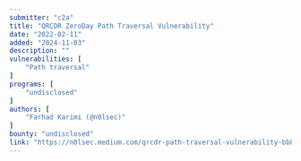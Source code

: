 ```yaml
---
submitter: "c2a"
title: "QRCDR ZeroDay Path Traversal Vulnerability"
date: "2022-02-11"
added: "2024-11-03"
description: ""
vulnerabilities: [
    "Path traversal"
]
programs: [
    "undisclosed"
]
authors: [
    "Farhad Karimi (@n0lsec)"
]
bounty: "undisclosed"
link: "https://n0lsec.medium.com/qrcdr-path-traversal-vulnerability-bb89acc0c100"
---
```




